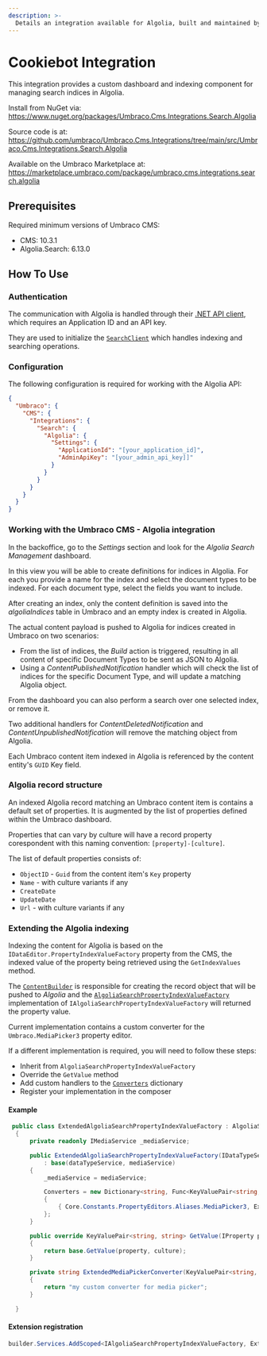 ```yaml
---
description: >-
  Details an integration available for Algolia, built and maintained by Umbraco HQ.
---
```


# Cookiebot Integration

This integration provides a custom dashboard and indexing component for managing search indices in Algolia.

Install from NuGet via:
https://www.nuget.org/packages/Umbraco.Cms.Integrations.Search.Algolia

Source code is at:
https://github.com/umbraco/Umbraco.Cms.Integrations/tree/main/src/Umbraco.Cms.Integrations.Search.Algolia

Available on the Umbraco Marketplace at:
https://marketplace.umbraco.com/package/umbraco.cms.integrations.search.algolia

## Prerequisites

Required minimum versions of Umbraco CMS:
- CMS: 10.3.1
- Algolia.Search: 6.13.0

## How To Use

### Authentication

The communication with Algolia is handled through their [.NET API client](https://www.algolia.com/doc/api-client/getting-started/install/csharp/?client=csharp),
which requires an Application ID and an API key.

They are used to initialize the [`SearchClient`](https://github.com/algolia/algoliasearch-client-csharp/blob/master/src/Algolia.Search/Clients/SearchClient.cs)
which handles indexing and searching operations.

### Configuration

The following configuration is required for working with the Algolia API:

```json
{
  "Umbraco": {
    "CMS": {
      "Integrations": {
        "Search": {
          "Algolia": {
            "Settings": {
              "ApplicationId": "[your_application_id]",
              "AdminApiKey": "[your_admin_api_key]]"
            }
          }
        }
      }
    }
  }
}
```

### Working with the Umbraco CMS - Algolia integration

In the backoffice, go to the _Settings_ section and look for the _Algolia Search Management_ dashboard.

In this view you will be able to create definitions for indices in Algolia. For each you provide a name for the index and select the document types to be indexed.  For each document type, select the fields you want to include.

After creating an index, only the content definition is saved into the _algoliaIndices_ table in Umbraco and an empty
index is created in Algolia.

The actual content payload is pushed to Algolia for indices created in Umbraco on two scenarios:
- From the list of indices, the _Build_ action is triggered, resulting in all content of specific Document Types to be sent as JSON to Algolia.
- Using a _ContentPublishedNotification_ handler which will check the list of indices for the specific Document Type, and will update a matching Algolia object.

From the dashboard you can also perform a search over one selected index, or remove it.

Two additional handlers for _ContentDeletedNotification_ and _ContentUnpublishedNotification_ will remove the matching object from Algolia.

Each Umbraco content item indexed in Algolia is referenced by the content entity's `GUID` Key field.

### Algolia record structure
An indexed Algolia record matching an Umbraco content item is contains a default set of properties. It is augmented by the list of properties defined within the Umbraco dashboard.

Properties that can vary by culture will have a record property corespondent with this naming convention: `[property]-[culture]`.

The list of default properties consists of:
- `ObjectID` - `Guid` from the content item's `Key` property
- `Name` - with culture variants if any
- `CreateDate`
- `UpdateDate`
- `Url` - with culture variants if any

### Extending the Algolia indexing
Indexing the content for Algolia is based on the `IDataEditor.PropertyIndexValueFactory` property from the CMS, the indexed value of the property being retrieved using the `GetIndexValues` method.

The [`ContentBuilder`](https://github.com/umbraco/Umbraco.Cms.Integrations/blob/main/src/Umbraco.Cms.Integrations.Search.Algolia/Builders/ContentRecordBuilder.cs) is responsible for creating the record object that will be pushed to _Algolia_ and the [`AlgoliaSearchPropertyIndexValueFactory`](https://github.com/umbraco/Umbraco.Cms.Integrations/blob/main/src/Umbraco.Cms.Integrations.Search.Algolia/Services/AlgoliaSearchPropertyIndexValueFactory.cs) implementation of `IAlgoliaSearchPropertyIndexValueFactory` will returned the property value.

Current implementation contains a custom converter for the `Umbraco.MediaPicker3` property editor.

If a different implementation is required, you will need to follow these steps:
- Inherit from `AlgoliaSearchPropertyIndexValueFactory`
- Override the `GetValue` method
- Add custom handlers to the [`Converters`](https://github.com/umbraco/Umbraco.Cms.Integrations/blob/fe5b17be519fff2c2420966febe73c8ed61c9374/src/Umbraco.Cms.Integrations.Search.Algolia/Services/AlgoliaSearchPropertyIndexValueFactory.cs#L26) dictionary
- Register your implementation in the composer

#### Example

```csharp
 public class ExtendedAlgoliaSearchPropertyIndexValueFactory : AlgoliaSearchPropertyIndexValueFactory
  {
      private readonly IMediaService _mediaService;

      public ExtendedAlgoliaSearchPropertyIndexValueFactory(IDataTypeService dataTypeService, IMediaService mediaService)
          : base(dataTypeService, mediaService)
      {
          _mediaService = mediaService;

          Converters = new Dictionary<string, Func<KeyValuePair<string, IEnumerable<object>>, string>>
          {
              { Core.Constants.PropertyEditors.Aliases.MediaPicker3, ExtendedMediaPickerConverter }
          };
      }

      public override KeyValuePair<string, string> GetValue(IProperty property, string culture)
      {
          return base.GetValue(property, culture);
      }

      private string ExtendedMediaPickerConverter(KeyValuePair<string, IEnumerable<object>> indexValue)
      {
          return "my custom converter for media picker";
      }

  }
```

#### Extension registration

```csharp
builder.Services.AddScoped<IAlgoliaSearchPropertyIndexValueFactory, ExtendedAlgoliaSearchPropertyIndexValueFactory>();
```
